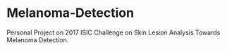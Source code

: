 # Melanoma-Detection
Personal Project on 2017 ISIC Challenge on Skin Lesion Analysis Towards Melanoma Detection.
